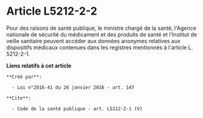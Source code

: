 # Article L5212-2-2

Pour des raisons de santé publique, le ministre chargé de la santé, l'Agence nationale de sécurité du médicament et des
produits de santé et l'Institut de veille sanitaire peuvent accéder aux données anonymes relatives aux dispositifs médicaux
contenues dans les registres mentionnés à l'article L. 5212-2-1.

**Liens relatifs à cet article**

	**Créé par**:

	  - Loi n°2016-41 du 26 janvier 2016 - art. 147

	**Cite**:

	  - Code de la santé publique - art. L5212-2-1 (V)
